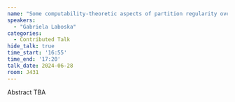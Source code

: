 ```yaml
---
name: "Some computability-theoretic aspects of partition regularity over rings"
speakers:
  - "Gabriela Laboska"
categories:
  - Contributed Talk
hide_talk: true
time_start: '16:55'
time_end: '17:20'
talk_date: 2024-06-28
room: J431
---
```


Abstract TBA

